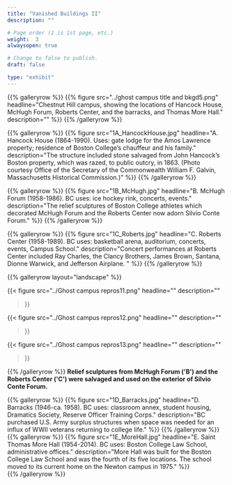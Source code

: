 ```yaml
---
title: "Vanished Buildings II"
description: ""

# Page order (1 is 1st page, etc.)
weight:  3
alwaysopen: true

# Change to false to publish.
draft: false

type: "exhibit"
---
```

{{% galleryrow %}}
{{% figure src="../ghost campus title and bkgd5.png"
                headline="Chestnut Hill campus, showing the locations of Hancock House, McHugh Forum, Roberts Center, and the barracks, and Thomas More Hall."
                description=""
%}}
{{% /galleryrow %}}

{{% galleryrow %}}
{{% figure src="1A_HancockHouse.jpg"
                headline="A. Hancock House (1864-1990). Uses: gate lodge for the Amos Lawrence property; residence of Boston College’s chauffeur and his family."
                description="The structure included stone salvaged from John Hancock’s Boston property, which was razed, to public outcry, in 1863. (Photo courtesy Office of the Secretary of the Commonwealth William F. Galvin, Massachusetts Historical Commission.)"
%}}
{{% /galleryrow %}}

{{% galleryrow %}}
{{% figure src="1B_McHugh.jpg"
                headline="B. McHugh Forum (1958-1986). BC uses: ice hockey rink, concerts, events."
                description="The relief sculptures of Boston College athletes which decorated McHugh Forum and the Roberts Center now adorn Silvio Conte Forum."
%}}
{{% /galleryrow %}}

{{% galleryrow %}}
{{% figure src="1C_Roberts.jpg"
                headline="C. Roberts Center (1958-1989). BC uses: basketball arena, auditorium, concerts, events, Campus School."
                description="Concert performances at Roberts Center included Ray Charles, the Clancy Brothers, James Brown, Santana, Dionne Warwick, and Jefferson Airplane. "
%}}
{{% /galleryrow %}}

{{% galleryrow layout="landscape" %}}

{{< figure src="../Ghost campus repros11.png"
           headline=""
           description=""
>}}

{{< figure src="../Ghost campus repros12.png"
           headline=""
           description=""
>}}

{{< figure src="../Ghost campus repros13.png"
           headline=""
           description=""
>}}


{{% /galleryrow %}}
__Relief sculptures from McHugh Forum ('B') and the Roberts Center ('C') were salvaged and used on the exterior of Silvio Conte Forum.__

{{% galleryrow %}}
{{% figure src="1D_Barracks.jpg"
                headline="D. Barracks (1946-ca. 1958). BC uses: classroom annex, student housing, Dramatics Society, Reserve Officer Training Corps."
                description="BC purchased U.S. Army surplus structures when space was needed for an influx of WWII veterans returning to college life."
%}}
{{% /galleryrow %}}
{{% galleryrow %}}
{{% figure src="1E_MoreHall.jpg"
                headline="E. Saint Thomas More Hall (1954-2014). BC uses: Boston College Law School, administrative offices."
                description="More Hall was built for the Boston College Law School and was the fourth of its five locations. The school moved to its current home on the Newton campus in 1975."
%}}				
{{% /galleryrow %}}
